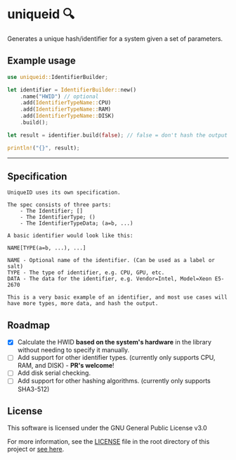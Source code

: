 # uniqueid 🔍

 Generates a unique hash/identifier for a system given a set of parameters.

## Example usage

 ```rust
 use uniqueid::IdentifierBuilder;
 
 let identifier = IdentifierBuilder::new()
     .name("HWID") // optional
     .add(IdentifierTypeName::CPU)
     .add(IdentifierTypeName::RAM) 
     .add(IdentifierTypeName::DISK)
     .build();
 
 let result = identifier.build(false); // false = don't hash the output
 
 println!("{}", result);
```

___

## Specification

```text
UniqueID uses its own specification.

The spec consists of three parts:
    - The Identifier; []
    - The IdentifierType; ()
    - The IdentifierTypeData; (a=b, ...)
      
A basic identifier would look like this: 

NAME[TYPE(a=b, ...), ...]

NAME - Optional name of the identifier. (Can be used as a label or salt)
TYPE - The type of identifier, e.g. CPU, GPU, etc.
DATA - The data for the identifier, e.g. Vendor=Intel, Model=Xeon E5-2670

This is a very basic example of an identifier, and most use cases will have more types, more data, and hash the output.
```

## Roadmap

- [X] Calculate the HWID **based on the system's hardware** in the library without needing to specify it manually.
- [ ] Add support for other identifier types. (currently only supports CPU, RAM, and DISK) - **PR's welcome**!
- [ ] Add disk serial checking.
- [ ] Add support for other hashing algorithms. (currently only supports SHA3-512)

## License

This software is licensed under the GNU General Public License v3.0

For more information, see the [LICENSE](LICENSE) file in the root directory of this project or [see here](https://www.gnu.org/licenses/gpl-3.0.html).
